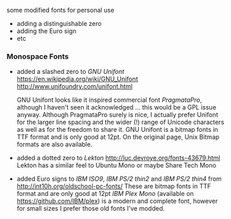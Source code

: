 some modified fonts for personal use
- adding a distinguishable zero
- adding the Euro sign
- etc


### Monospace Fonts

- added a slashed zero to *GNU Unifont*
  https://en.wikipedia.org/wiki/GNU_Unifont
  http://www.unifoundry.com/unifont.html

  GNU Unifont looks like it inspired commercial font *PragmataPro*, although I haven't seen it acknowledged ... this would be a GPL issue anyway. 
  Although PragmataPro surely is nice, I actually prefer Unifont for the larger line spacing and the wider (!) range of Unicode characters
  as well as for the freedom to share it.
  GNU Unifont is a bitmap fonts in TTF format and is only good at 12pt. On the original page, Unix Bitmap formats are also available.

 
- added a dotted zero to *Lekton* http://luc.devroye.org/fonts-43679.html
  Lekton has a similar feel to Ubuntu Mono or maybe Share Tech Mono

- added Euro signs to *IBM ISO9*, *IBM PS/2 thin2* and *IBM PS/2 thin4* from http://int10h.org/oldschool-pc-fonts/
  These are bitmap fonts in TTF format and are only good at 12pt
  *IBM Plex Mono* (available on https://github.com/IBM/plex) is a modern and complete font, however for small sizes I prefer those old fonts I've modded.
  
